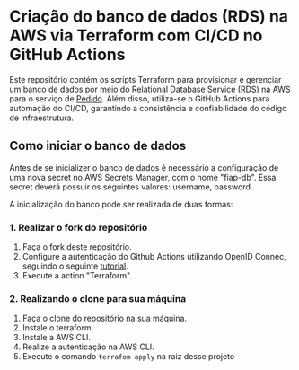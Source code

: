 # Criação do banco de dados (RDS) na AWS via Terraform com CI/CD no GitHub Actions

Este repositório contém os scripts Terraform para provisionar e gerenciar um banco de dados por meio do Relational Database Service (RDS) na AWS para o serviço de [Pedido](https://github.com/negospo/TCF5-PedidoService). Além disso, utiliza-se o GitHub Actions para automação do CI/CD, garantindo a consistência e confiabilidade do código de infraestrutura.

## Como iniciar o banco de dados 

Antes de se inicializer o banco de dados é necessário a configuração de uma nova secret no AWS Secrets Manager, com o nome "fiap-db". Essa secret deverá possuir os seguintes valores: username, password.

A inicialização do banco pode ser realizada de duas formas:

### 1. Realizar o fork do repositório

1. Faça o fork deste repositório.
2. Configure a autenticação do Github Actions utilizando OpenID Connec, seguindo o seguinte [tutorial](https://docs.github.com/en/actions/deployment/security-hardening-your-deployments/configuring-openid-connect-in-amazon-web-services).
3. Execute a action "Terraform".

### 2. Realizando o clone para sua máquina
1. Faça o clone do repositório na sua máquina.
2. Instale o terraform.
3. Instale a AWS CLI.
4. Realize a autenticação na AWS CLI.
5. Execute o comando `terrafom apply` na raiz desse projeto
